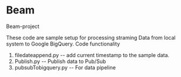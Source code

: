 # Beam
Beam-project

These code are sample setup for processing straming Data from local system to Google BigQuery.
Code functionality 
1. filedateappend.py -- add current timestamp to the sample data.
2. Publish.py -- Publish data to Pub/Sub
3. pubsubTobigquery.py -- For data pipeline
